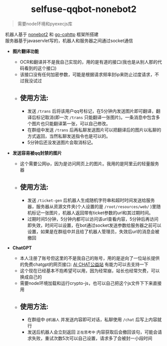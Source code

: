 <div align="center">

# selfuse-qqbot-nonebot2

</div>

> 需要node环境和pyexecjs库

机器人基于 [nonebot2](https://github.com/nonebot/nonebot2) 和 [go-cqhttp](https://github.com/Mrs4s/go-cqhttp) 框架所搭建  
服务器基于javaservlet写的，机器人和服务器之间通过socket通信



- **图片翻译功能**  
  - OCR和翻译并不是我自己实现的，用的是有道的接口(我也是从别人那的代码看到的这个接口)
  - 该接口没有任何加密参数，可能是根据请求频率封ip来防止过度请求，不过我没试过
  - 使用方法:
    - 
    - 发送 `/trans` 后将该用户qq号标记，在5分钟内发送图片即可翻译，翻译后标记取消(即一次 `/trans` 只能翻译一张图片)。一条消息中包含多个图片也只能翻译第一张，可以自己修改。  
    - 在群组中发送 `/trans` 后再私聊发送图片可以把翻译后的图片以私聊的方式返回，当然私聊发送指令也是可以的。  
    - 5分钟后还没发送图片会取消标记。


- **发送容易被qq封禁的图片**
  - 这个需要公网ip，因为是访问网页上的图片。我用的是阿里云的轻量服务器
  - 使用方法:
    -
    - 发送 `/ticket-gen` 后机器人生成随机字符串和超时时间发送给服务器，服务器从资源文件夹(个人设置的是 `/root/resources/web/` )里随机标记一张图片，机器人返回带有ticket参数的url和其过期时间。  
    - 过期时间5分钟，5分钟内都可以访问该url查看内容，5分钟后再访问即失效，时间可以设置，在bot通过socket发送参数给服务器之前可以设置，如果是在群组中并且给了机器人管理员，失效后url的消息会被撤回

- **ChatGPT**
  - 本人注册了账号但这里的不是我自己的账号，用的是逆向了一位站长提供的免费chatgpt的网页接口: [AI CHAT公益站](https://chatgpt.sbaliyun.com/) 有能力可以去支持一下
  - 这个现在已经基本不抱希望可以用，因为经常崩，站长也经常欠费，可以换成自己的
  - 需要node环境加载和运行crypto-js，也可以自己把这个js文件下下来直接用
  - 使用方法:
    - 
    - 在群组中 `@机器人` 并发送内容即可对话，私聊使用 `/chat` 后写上内容就行
    - 发送后机器人会立刻返回 `正在思考中` 内容获取后会撤回该句，可能会请求失败，重试次数5次可以自己设置，请求多了会被封一小段时间
